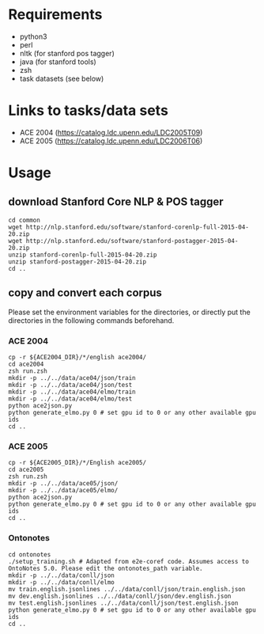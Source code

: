 # Requirements

* python3
* perl
* nltk (for stanford pos tagger)
* java (for stanford tools)
* zsh
* task datasets (see below)

# Links to tasks/data sets

* ACE 2004 (https://catalog.ldc.upenn.edu/LDC2005T09)
* ACE 2005 (https://catalog.ldc.upenn.edu/LDC2006T06)

# Usage

## download Stanford Core NLP & POS tagger

```
cd common
wget http://nlp.stanford.edu/software/stanford-corenlp-full-2015-04-20.zip
wget http://nlp.stanford.edu/software/stanford-postagger-2015-04-20.zip
unzip stanford-corenlp-full-2015-04-20.zip
unzip stanford-postagger-2015-04-20.zip
cd ..
```

## copy and convert each corpus 

Please set the environment variables for the directories, or directly put the directories in the following commands beforehand.

### ACE 2004

```
cp -r ${ACE2004_DIR}/*/english ace2004/
cd ace2004
zsh run.zsh
mkdir -p ../../data/ace04/json/train
mkdir -p ../../data/ace04/json/test
mkdir -p ../../data/ace04/elmo/train
mkdir -p ../../data/ace04/elmo/test
python ace2json.py
python generate_elmo.py 0 # set gpu id to 0 or any other available gpu ids
cd ..
```

### ACE 2005

```
cp -r ${ACE2005_DIR}/*/English ace2005/
cd ace2005
zsh run.zsh
mkdir -p ../../data/ace05/json/
mkdir -p ../../data/ace05/elmo/
python ace2json.py
python generate_elmo.py 0 # set gpu id to 0 or any other available gpu ids
cd ..
```


### Ontonotes

```
cd ontonotes
./setup_training.sh # Adapted from e2e-coref code. Assumes access to OntoNotes 5.0. Please edit the ontonotes_path variable.
mkdir -p ../../data/conll/json
mkdir -p ../../data/conll/elmo
mv train.english.jsonlines ../../data/conll/json/train.english.json
mv dev.english.jsonlines ../../data/conll/json/dev.english.json
mv test.english.jsonlines ../../data/conll/json/test.english.json
python generate_elmo.py 0 # set gpu id to 0 or any other available gpu ids
cd ..